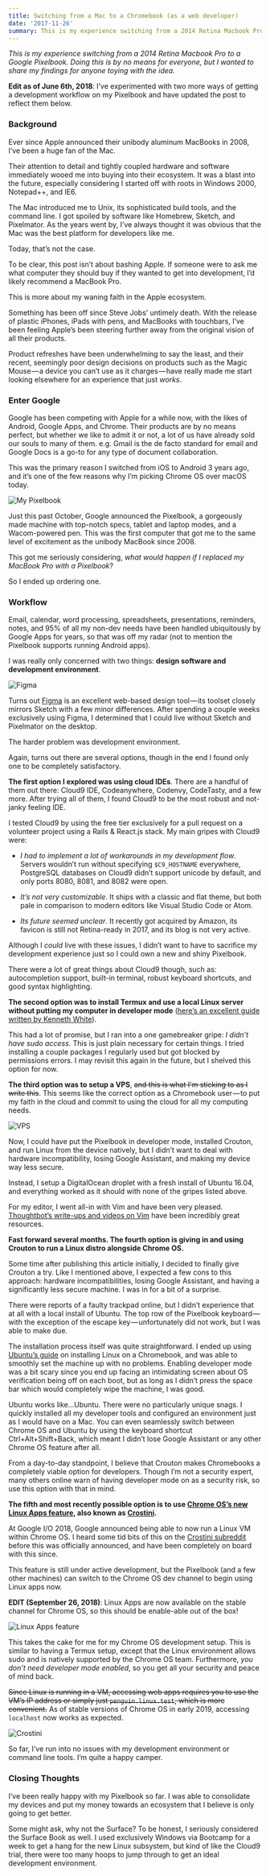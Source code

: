```yaml
---
title: Switching from a Mac to a Chromebook (as a web developer)
date: '2017-11-26'
summary: This is my experience switching from a 2014 Retina Macbook Pro to a Google Pixelbook.
---
```


_This is my experience switching from a 2014 Retina Macbook Pro to a Google Pixelbook. Doing this is by no means for everyone, but I wanted to share my findings for anyone toying with the idea._

**Edit as of June 6th, 2018**: I’ve experimented with two more ways of getting a development workflow on my Pixelbook and have updated the post to reflect them below.


### Background

Ever since Apple announced their unibody aluminum MacBooks in 2008, I‘ve been a huge fan of the Mac.

Their attention to detail and tightly coupled hardware and software immediately wooed me into buying into their ecosystem. It was a blast into the future, especially considering I started off with roots in Windows 2000, Notepad++, and IE6.

The Mac introduced me to Unix, its sophisticated build tools, and the command line. I got spoiled by software like Homebrew, Sketch, and Pixelmator. As the years went by, I’ve always thought it was obvious that the Mac was the best platform for developers like me.

Today, that’s not the case.

To be clear, this post isn’t about bashing Apple. If someone were to ask me what computer they should buy if they wanted to get into development, I’d likely recommend a MacBook Pro.

This is more about my waning faith in the Apple ecosystem.

Something has been off since Steve Jobs’ untimely death. With the release of plastic iPhones, iPads with pens, and MacBooks with touchbars, I’ve been feeling Apple’s been steering further away from the original vision of all their products.

Product refreshes have been underwhelming to say the least, and their recent, seemingly poor design decisions on products such as the Magic Mouse — a device you can’t use as it charges — have really made me start looking elsewhere for an experience that just _works_.


### Enter Google

Google has been competing with Apple for a while now, with the likes of Android, Google Apps, and Chrome. Their products are by no means perfect, but whether we like to admit it or not, a lot of us have already sold our souls to many of them. e.g. Gmail is the de facto standard for email and Google Docs is a go-to for any type of document collaboration.

This was the primary reason I switched from iOS to Android 3 years ago, and it’s one of the few reasons why I’m picking Chrome OS over macOS today.

![My Pixelbook](./pixelbook.jpg)

Just this past October, Google announced the Pixelbook, a gorgeously made machine with top-notch specs, tablet and laptop modes, and a Wacom-powered pen. This was the first computer that got me to the same level of excitement as the unibody MacBook since 2008.

This got me seriously considering, _what would happen if I replaced my MacBook Pro with a Pixelbook_?

So I ended up ordering one.


### Workflow

Email, calendar, word processing, spreadsheets, presentations, reminders, notes, and 95% of all my non-dev needs have been handled ubiquitously by Google Apps for years, so that was off my radar (not to mention the Pixelbook supports running Android apps).

I was really only concerned with two things: **design software and development environment**.

![Figma](./figma.png)

Turns out [Figma](https://www.figma.com/) is an excellent web-based design tool — its toolset closely mirrors Sketch with a few minor differences. After spending a couple weeks exclusively using Figma, I determined that I could live without Sketch and Pixelmator on the desktop.

The harder problem was development environment.

Again, turns out there are several options, though in the end I found only one to be completely satisfactory.

**The first option I explored was using cloud IDEs**. There are a handful of them out there: Cloud9 IDE, Codeanywhere, Codenvy, CodeTasty, and a few more. After trying all of them, I found Cloud9 to be the most robust and not-janky feeling IDE.

I tested Cloud9 by using the free tier exclusively for a pull request on a volunteer project using a Rails & React.js stack. My main gripes with Cloud9 were:

- _I had to implement a lot of workarounds in my development flow_. Servers wouldn’t run without specifying `$C9_HOSTNAME` everywhere, PostgreSQL databases on Cloud9 didn’t support unicode by default, and only ports 8080, 8081, and 8082 were open.

- _It’s not very customizable_. It ships with a classic and flat theme, but both pale in comparison to modern editors like Visual Studio Code or Atom.

- _Its future seemed unclear_. It recently got acquired by Amazon, its favicon is still not Retina-ready in 2017, and its blog is not very active.

Although I _could_ live with these issues, I didn’t want to have to sacrifice my development experience just so I could own a new and shiny Pixelbook.

There were a lot of great things about Cloud9 though, such as: autocompletion support, built-in terminal, robust keyboard shortcuts, and good syntax highlighting.

**The second option was to install Termux and use a local Linux server without putting my computer in developer mode** ([here’s an excellent guide written by Kenneth White](https://blog.lessonslearned.org/building-a-more-secure-development-chromebook/)).

This had a lot of promise, but I ran into a one gamebreaker gripe: _I didn’t have sudo access_. This is just plain necessary for certain things. I tried installing a couple packages I regularly used but got blocked by permissions errors. I may revisit this again in the future, but I shelved this option for now.

**The third option was to setup a VPS**, ~~and this is what I'm sticking to as I write this~~. This seems like the correct option as a Chromebook user — to put my faith in the cloud and commit to using the cloud for all my computing needs.

![VPS](./vps.png)

Now, I could have put the Pixelbook in developer mode, installed Crouton, and run Linux from the device natively, but I didn’t want to deal with hardware incompatibility, losing Google Assistant, and making my device way less secure.

Instead, I setup a DigitalOcean droplet with a fresh install of Ubuntu 16.04, and everything worked as it should with none of the gripes listed above.

For my editor, I went all-in with Vim and have been very pleased. [Thoughtbot’s write-ups and videos on Vim](https://robots.thoughtbot.com/tags/vim) have been incredibly great resources.

**Fast forward several months. The fourth option is giving in and using Crouton to run a Linux distro alongside Chrome OS.**

Some time after publishing this article initially, I decided to finally give Crouton a try. Like I mentioned above, I expected a few cons to this approach: hardware incompatibilities, losing Google Assistant, and having a significantly less secure machine. I was in for a bit of a surprise.

There were reports of a faulty trackpad online, but I didn’t experience that at all with a local install of Ubuntu. The top row of the Pixelbook keyboard — with the exception of the escape key — unfortunately did not work, but I was able to make due.

The installation process itself was quite straightforward. I ended up using [Ubuntu’s guide](https://tutorials.ubuntu.com/tutorial/install-ubuntu-on-chromebook#0) on installing Linux on a Chromebook, and was able to smoothly set the machine up with no problems. Enabling developer mode was a bit scary since you end up facing an intimidating screen about OS verification being off on each boot, but as long as I didn’t press the space bar which would completely wipe the machine, I was good.

Ubuntu works like...Ubuntu. There were no particularly unique snags. I quickly installed all my developer tools and configured an environment just as I would have on a Mac. You can even seamlessly switch between Chrome OS and Ubuntu by using the keyboard shortcut Ctrl+Alt+Shift+Back, which meant I didn’t lose Google Assistant or any other Chrome OS feature after all.

From a day-to-day standpoint, I believe that Crouton makes Chromebooks a completely viable option for developers. Though I’m not a security expert, many others online warn of having developer mode on as a security risk, so use this option with that in mind.

**The fifth and most recently possible option is to use [Chrome OS’s new Linux Apps feature](https://blog.google/products/chromebooks/linux-on-chromebooks/), also known as [Crostini](https://www.reddit.com/r/Crostini/).**

At Google I/O 2018, Google announced being able to now run a Linux VM within Chrome OS. I heard some tid bits of this on the [Crostini subreddit](https://www.reddit.com/r/Crostini/) before this was officially announced, and have been completely on board with this since.

This feature is still under active development, but the Pixelbook (and a few other machines) can switch to the Chrome OS dev channel to begin using Linux apps now.

**EDIT (September 26, 2018)**: Linux Apps are now available on the stable channel for Chrome OS, so this should be enable-able out of the box!

![Linux Apps feature](./linux.png)

This takes the cake for me for my Chrome OS development setup. This is similar to having a Termux setup, except that the Linux environment allows sudo and is natively supported by the Chrome OS team. Furthermore, *you don’t need developer mode enabled*, so you get all your security and peace of mind back.

~~Since Linux is running in a VM, accessing web apps requires you to use the VM’s IP address or simply just `penguin.linux.test`, which is more convenient.~~ As of stable versions of Chrome OS in early 2019, accessing `localhost` now works as expected.

![Crostini](./crostini.png)

So far, I’ve run into no issues with my development environment or command line tools. I’m quite a happy camper.


### Closing Thoughts

I’ve been really happy with my Pixelbook so far. I was able to consolidate my devices and put my money towards an ecosystem that I believe is only going to get better.

Some might ask, why not the Surface? To be honest, I seriously considered the Surface Book as well. I used exclusively Windows via Bootcamp for a week to get a hang for the new Linux subsystem, but kind of like the Cloud9 trial, there were too many hoops to jump through to get an ideal development environment.
